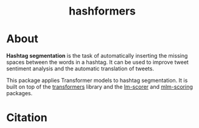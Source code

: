 <h1 align="center">
  <b>hashformers</b>
</h1>

# About

**Hashtag segmentation** is the task of automatically inserting the missing spaces between the words in a hashtag. It can be used to improve tweet sentiment analysis and the automatic translation of tweets.

This package applies Transformer models to hashtag segmentation. It is built on top of the [transformers](https://github.com/huggingface/transformers) library and the [lm-scorer](https://github.com/simonepri/lm-scorer) and [mlm-scoring](https://github.com/awslabs/mlm-scoring) packages.



# Citation 
